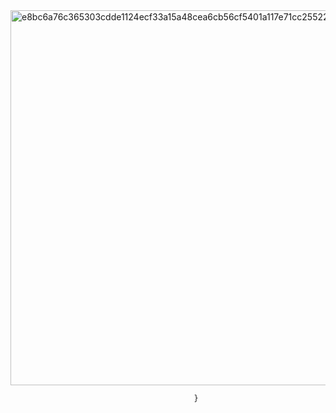 <img width="600" alt="e8bc6a76c365303cdde1124ecf33a15a48cea6cb56cf5401a117e71cc255227c" src="https://user-images.githubusercontent.com/106925214/231324536-958c487d-5a34-4a23-a583-9ae5a88c2338.png">


                                             }
